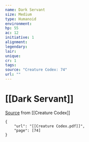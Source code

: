 ```yaml
---
name: Dark Servant
size: Medium
type: Humanoid
environment: 
hp: 55
ac: 12
initiative: 1
alignment: 
legendary: 
lair: 
unique: 
cr: 1
tags: 
source: "Creature Codex: 74"
url: ""
---
```

# [[Dark Servant]]

[Source](zotero://open-pdf/library/items/NTNKJRHG?page=74) from [[Creature Codex]]

```pdf
{
	"url": "[[Creature Codex.pdf]]",
	"page": [74]
}
```

